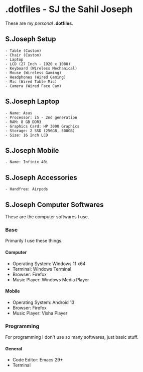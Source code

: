 
# .dotfiles - SJ the Sahil Joseph
These are my *personal* __.dotfiles__.

## S.Joseph Setup
    - Table (Custom)
    - Chair (Custom)
    - Laptop
    - LCD (27 Inch - 1920 x 1080)
    - Keyboard (Wireless Mechanical)
    - Mouse (Wireless Gaming)
    - Headphones (Wired Gaming)
    - Mic (Wired Table Mic)
    - Camera (Wired Face Cam)
    
## S.Joseph Laptop
    - Name: Asus
    - Processor: i5 - 2nd generation
    - RAM: 8 GB DDR3
    - Graphics Card: HP 3000 Graphics
    - Storage: 2 SSD (256GB, 500GB)
    - Size: 16 Inch LCD

## S.Joseph Mobile
    - Name: Infinix 40i

## S.Joseph Accessories
    - Handfree: Airpods

## S.Joseph Computer Softwares
These are the computer softwares I use.

### Base
Primarily I use these things.

#### Computer
- Operating System: Windows 11 x64
- Terminal: Windows Terminal
- Browser: Firefox
- Music Player: Windows Media Player

#### Mobile
- Operating System: Android 13
- Browser: Firefox
- Music Player: Visha Player

### Programming
For programming I don't use so many softwares, just basic stuff.

#### General
- Code Editor: Emacs 29+
- Terminal

